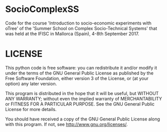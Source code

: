 # SocioComplexSS

Code for the course 'Introduction to socio-economic experiments with oTree' of the 'Summer School on Complex Socio-Technical Systems' that was held at the IFISC in Mallorca (Spain), 4-8th September 2017.

# LICENSE
This python code is free software: you can redistribute it and/or modify it under the terms of the GNU General Public License as published by the Free Software Foundation, either version 3 of the License, or (at your option) any later version.

This program is distributed in the hope that it will be useful, but WITHOUT ANY WARRANTY; without even the implied warranty of MERCHANTABILITY or FITNESS FOR A PARTICULAR PURPOSE. See the GNU General Public License for more details.

You should have received a copy of the GNU General Public License along with this program. If not, see http://www.gnu.org/licenses/.
